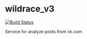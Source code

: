 # wildrace_v3

[![Build Status](https://travis-ci.org/phpusr/wildrace_v3.svg?branch=master)](https://travis-ci.org/phpusr/wildrace_v3)

Service for analyze posts from vk.com

